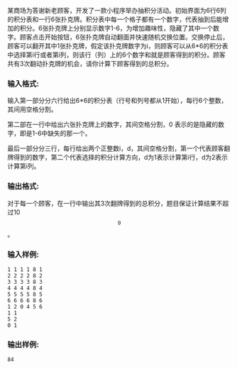 某商场为答谢新老顾客，开发了一款小程序举办抽积分活动。初始界面为6行6列的积分表和一行6张扑克牌。积分表中每一个格子都有一个数字，代表抽到后能增加的积分。6张扑克牌上分别显示数字1-6，为增加趣味性，隐藏了其中一个数字。顾客点击开始按钮，6张扑克牌自动翻面并快速随机交换位置。交换停止后，顾客可以翻开其中1张扑克牌，假定该扑克牌数字为i，则顾客可以从6*6的积分表中选择第i行或者第i列，则该行（列）上的6个数字和就是顾客得到的积分。顾客共有3次翻动扑克牌的机会，请你计算下顾客得到的总积分。

### 输入格式:

输入第一部分分六行给出6*6的积分表（行号和列号都从1开始），每行6个整数，其间用空格分割。

第二部在一行中给出六张扑克牌上的数字，其间空格分割，0 表示的是隐藏的数字，即是1-6中缺失的那一个。

最后一部分分三行，每行给出两个正整数i，d，其间空格分割，第一个代表顾客翻牌得到的数字，第二个代表选择的积分计算方向，d为1表示计算第i行，d为2表示计算第i列。

### 输出格式:

对于每一个顾客，在一行中输出其3次翻牌得到的总积分，题目保证计算结果不超过10$$^9$$。

### 输入样例:


```in
1 1 1 1 8 1
2 2 2 2 8 2
3 3 3 3 8 3
4 4 4 4 8 4
5 5 5 5 8 5
6 6 6 6 8 6
1 2 0 4 5 6
1 1
5 2
0 1
```

### 输出样例:


```out
84
```

